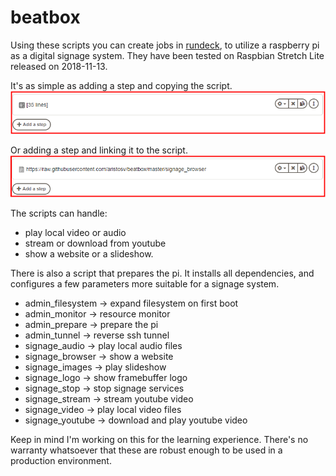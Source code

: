 # beatbox
Using these scripts you can create jobs in [rundeck](https://github.com/rundeck/rundeck), to utilize a raspberry pi as a digital signage system. They have been tested on Raspbian Stretch Lite released on 2018-11-13.

It's as simple as adding a step and copying the script.
![alt text](https://github.com/aristosv/beatbox/blob/master/example1.png)

Or adding a step and linking it to the script.
![alt text](https://github.com/aristosv/beatbox/blob/master/example2.png)

The scripts can handle:
- play local video or audio
- stream or download from youtube
- show a website or a slideshow. 

There is also a script that prepares the pi. It installs all dependencies, and configures a few parameters more suitable for a signage system.

- admin_filesystem -> expand filesystem on first boot
- admin_monitor -> resource monitor
- admin_prepare -> prepare the pi
- admin_tunnel -> reverse ssh tunnel
- signage_audio -> play local audio files
- signage_browser -> show a website
- signage_images -> play slideshow
- signage_logo -> show framebuffer logo
- signage_stop -> stop signage services
- signage_stream -> stream youtube video
- signage_video -> play local video files
- signage_youtube -> download and play youtube video

Keep in mind I'm working on this for the learning experience. There's no warranty whatsoever that these are robust enough to be used in a production environment.
